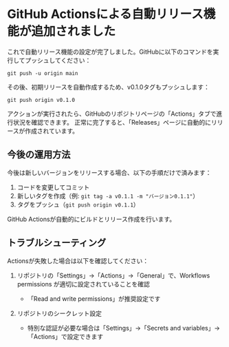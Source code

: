 # GitHub Actionsによる自動リリース機能が追加されました

これで自動リリース機能の設定が完了しました。GitHubに以下のコマンドを実行してプッシュしてください：

```
git push -u origin main
```

その後、初期リリースを自動作成するため、v0.1.0タグもプッシュします：

```
git push origin v0.1.0
```

アクションが実行されたら、GitHubのリポジトリページの「Actions」タブで進行状況を確認できます。
正常に完了すると、「Releases」ページに自動的にリリースが作成されています。

## 今後の運用方法

今後は新しいバージョンをリリースする場合、以下の手順だけで済みます：

1. コードを変更してコミット
2. 新しいタグを作成（例: `git tag -a v0.1.1 -m "バージョン0.1.1"`）
3. タグをプッシュ（`git push origin v0.1.1`）

GitHub Actionsが自動的にビルドとリリース作成を行います。

## トラブルシューティング

Actionsが失敗した場合は以下を確認してください：

1. リポジトリの「Settings」→「Actions」→「General」で、Workflows permissions が適切に設定されていることを確認
   - 「Read and write permissions」が推奨設定です
   
2. リポジトリのシークレット設定
   - 特別な認証が必要な場合は「Settings」→「Secrets and variables」→「Actions」で設定できます 